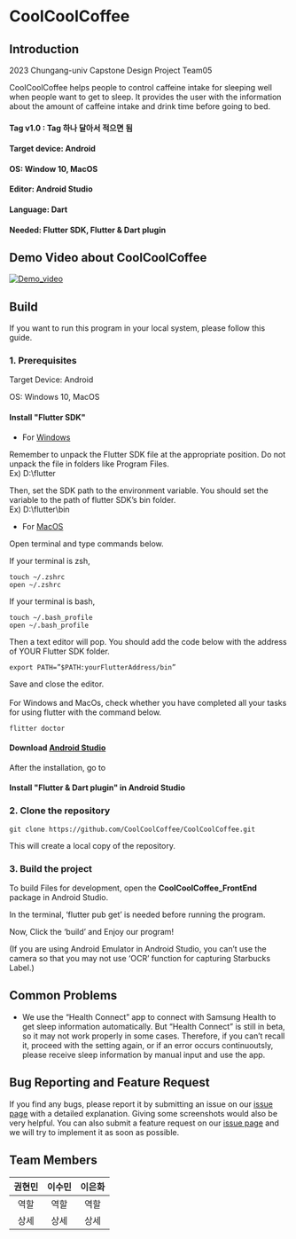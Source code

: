 # CoolCoolCoffee

## Introduction

2023 Chungang-univ Capstone Design Project Team05

CoolCoolCoffee helps people to control caffeine intake for sleeping well when people want to get to sleep. It provides the user with the information about the amount of caffeine intake and drink time before going to bed.

#### Tag v1.0 : Tag 하나 달아서 적으면 됨

#### Target device: Android

#### OS: Window 10, MacOS

#### Editor: Android Studio

#### Language: Dart

#### Needed: Flutter SDK, Flutter & Dart plugin


## Demo Video about CoolCoolCoffee

[![Demo_video](http://img.youtube.com/vi/lQ6Sh3euh6E/0.jpg)](https://youtu.be/lQ6Sh3euh6E)


## Build
If you want to run this program in your local system, please follow this guide. 

### 1. Prerequisites

Target Device: Android

OS: Windows 10, MacOS

#### Install "Flutter SDK"

- For [Windows](https://docs.flutter.dev/release/archive?tab=windows)
  
Remember to unpack the Flutter SDK file at the appropriate position. Do not unpack the file in folders like Program Files. <br/>
Ex) D:\flutter

Then, set the SDK path to the environment variable. You should set the variable to the path of flutter SDK’s bin folder.<br/>
Ex) D:\flutter\bin


- For [MacOS](https://docs.flutter.dev/release/archive?tab=macos)
  
Open terminal and type commands below.

If your terminal is zsh,

	touch ~/.zshrc
	open ~/.zshrc

If your terminal is bash,

	touch ~/.bash_profile
	open ~/.bash_profile

Then a text editor will pop. You should add the code below with the address of YOUR Flutter SDK folder.

	export PATH=”$PATH:yourFlutterAddress/bin”
Save and close the editor.
<br/>
<br/>
For Windows and MacOs, check whether you have completed all your tasks for using flutter with the command below.

	flitter doctor

#### Download [Android Studio](https://developer.android.com/studio/install?hl=ko) 
After the installation, go to 
#### Install "Flutter & Dart plugin" in Android Studio


### 2. Clone the repository


    git clone https://github.com/CoolCoolCoffee/CoolCoolCoffee.git


This will create a local copy of the repository.

### 3. Build the project

To build Files for development, open the **CoolCoolCoffee_FrontEnd** package in Android Studio.

In the terminal, ‘flutter pub get’ is needed before running the program.

Now, Click the ‘build’ and Enjoy our program!

(If you are using Android Emulator in Android Studio, you can’t use the camera so that you may not use ‘OCR’ function for capturing Starbucks Label.)


## Common Problems

- We use the “Health Connect” app to connect with Samsung Health to get sleep information automatically. But “Health Connect” is still in beta, so it may not work properly in some cases. Therefore, if you can’t recall it, proceed with the setting again, or if an error occurs continuoutsly, please receive sleep information by manual input and use the app.

## Bug Reporting and Feature Request
If you find any bugs, please report it by submitting an issue on our [issue page](https://github.com/CoolCoolCoffee/CoolCoolCoffee/issues) with a detailed explanation. Giving some screenshots would also be very helpful. You can also submit a feature request on our [issue page](https://github.com/CoolCoolCoffee/CoolCoolCoffee/issues) and we will try to implement it as soon as possible.



## Team Members

| 권현민 | 이수민 | 이은화|
|:---:|:---:|:---:|
|역할|역할|역할|
|상세|상세|상세|

